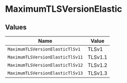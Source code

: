 # MaximumTLSVersionElastic


## Values

| Name                             | Value                            |
| -------------------------------- | -------------------------------- |
| `MaximumTLSVersionElasticTlSv1`  | TLSv1                            |
| `MaximumTLSVersionElasticTlSv11` | TLSv1.1                          |
| `MaximumTLSVersionElasticTlSv12` | TLSv1.2                          |
| `MaximumTLSVersionElasticTlSv13` | TLSv1.3                          |